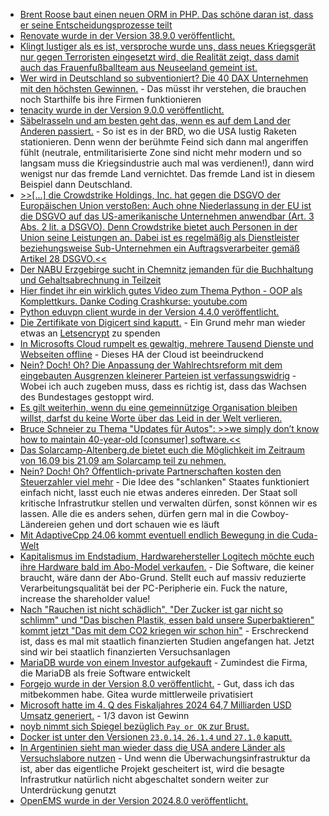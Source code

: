 * [Brent Roose baut einen neuen ORM in PHP. Das schöne daran ist, dass er seine Entscheidungsprozesse teilt](https://stitcher.io/blog/improved-lazy-loading)
* [Renovate wurde in der Version 38.9.0 veröffentlicht.](https://github.com/renovatebot/renovate/releases/tag/38.9.0)
* [Klingt lustiger als es ist, versproche wurde uns, dass neues Kriegsgerät nur gegen Terroristen eingesetzt wird, die Realität zeigt, dass damit auch das Frauenfußballteam aus Neuseeland gemeint ist.](https://blog.fefe.de/?ts=9858cc53)
* [Wer wird in Deutschland so subventioniert? Die 40 DAX Unternehmen mit den höchsten Gewinnen.](https://blog.fefe.de/?ts=985934b5) - Das müsst ihr verstehen, die brauchen noch Starthilfe bis ihre Firmen funktionieren
* [tenacity wurde in der Version 9.0.0 veröffentlicht.](https://github.com/jd/tenacity/releases/tag/9.0.0)
* [Säbelrasseln und am besten geht das, wenn es auf dem Land der Anderen passiert.](https://www.jungewelt.de/artikel/480554.us-raketen-in-deutschland-die-brd-macht-sich-zum-angriffsziel.html) - So ist es in der BRD, wo die USA lustig Raketen stationieren. Denn wenn der berühmte Feind sich dann mal angeriffen fühlt (neutrale, entmilitarisierte Zone sind nicht mehr modern und so langsam muss die Kriegsindustrie auch mal was verdienen!), dann wird wenigst nur das fremde Land vernichtet. Das fremde Land ist in diesem Beispiel dann Deutschland.
* [>>[...] die Crowdstrike Holdings, Inc. hat gegen die DSGVO der Europäischen Union verstoßen: Auch ohne Niederlassung in der EU ist die DSGVO auf das US-amerikanische Unternehmen anwendbar (Art. 3 Abs. 2 lit. a DSGVO). Denn Crowdstrike bietet auch Personen in der Union seine Leistungen an. Dabei ist es regelmäßig als Dienstleister beziehungsweise Sub-Unternehmen ein Auftragsverarbeiter gemäß Artikel 28 DSGVO.<<](https://netzpolitik.org/2024/es-gilt-die-datenschutzgrundverordnung-was-crowdstrike-und-microsoft-in-europa-droht/)
* [Der NABU Erzgebirge sucht in Chemnitz jemanden für die Buchhaltung und Gehaltsabrechnung in Teilzeit](https://sachsen.nabu.de/wirueberuns/stellenangebote/35202.html)
* [Hier findet ihr ein wirklich gutes Video zum Thema Python - OOP als Komplettkurs. Danke Coding Crashkurse: youtube.com](https://www.youtube.com/watch?v=tVNsC6tDJu8)
* [Python eduvpn client wurde in der Version 4.4.0 veröffentlicht.](https://github.com/eduvpn/python-eduvpn-client/releases/tag/4.4.0)
* [Die Zertifikate von Digicert sind kaputt.](https://blog.fefe.de/?ts=9857b530) - Ein Grund mehr man wieder etwas an [Letsencrypt](https://letsencrypt.org/) zu spenden
* [In Microsofts Cloud rumpelt es gewaltig, mehrere Tausend Dienste und Webseiten offline](https://blog.fefe.de/?ts=9857e3eb) - Dieses HA der Cloud ist beeindruckend
* [Nein? Doch! Oh? Die Anpassung der Wahlrechtsreform mit dem eingebauten Ausgrenzen kleinerer Parteien ist verfassungswidrig](https://blog.fefe.de/?ts=9857c66b) - Wobei ich auch zugeben muss, dass es richtig ist, dass das Wachsen des Bundestages gestoppt wird.
* [Es gilt weiterhin, wenn du eine gemeinnützige Organisation bleiben willst, darfst du keine Worte über das Leid in der Welt verlieren.](https://netzpolitik.org/2024/gemeinnuetziger-journalismus-die-letzte-gelegenheit-ist-jetzt/)
* [Bruce Schneier zu Thema "Updates für Autos": >>we simply don’t know how to maintain 40-year-old [consumer] software.<<](https://www.schneier.com/blog/archives/2024/07/providing-security-updates-to-automobile-software.html)
* [Das Solarcamp-Altenberg.de bietet euch die Möglichkeit im Zeitraum von 16.09 bis 21.09 am Solarcamp teil zu nehmen.](https://solarcamp-altenberg.de/)
* [Nein? Doch! Oh? Öffentlich-private Partnerschaften kosten den Steuerzahler viel mehr](https://www.jungewelt.de/artikel/480629.%C3%B6ffentlich-private-partnerschaft-kostet-berlin-mehrere-milliarden.html) - Die Idee des "schlanken" Staates funktioniert einfach nicht, lasst euch nie etwas anderes einreden. Der Staat soll kritische Infrastrutkur stellen und verwalten dürfen, sonst können wir es lassen. Alle die es anders sehen, dürfen gern mal in die Cowboy-Ländereien gehen und dort schauen wie es läuft
* [Mit AdaptiveCpp 24.06 kommt eventuell endlich Bewegung in die Cuda-Welt](https://www.phoronix.com/news/AdaptiveCpp-24.06-Released)
* [Kapitalismus im Endstadium, Hardwarehersteller Logitech möchte euch ihre Hardware bald im Abo-Model verkaufen.](https://blog.fefe.de/?ts=9854ab52) - Die Software, die keiner braucht, wäre dann der Abo-Grund. Stellt euch auf massiv reduzierte Verarbeitungsqualität bei der PC-Peripherie ein. Fuck the nature, increase the shareholder value!
* [Nach "Rauchen ist nicht schädlich", "Der Zucker ist gar nicht so schlimm" und "Das bischen Plastik, essen bald unsere Superbaktieren" kommt jetzt "Das mit dem CO2 kriegen wir schon hin"](https://blog.fefe.de/?ts=9854aa93) - Erschreckend ist, dass es mal mit staatlich finanzierten Studien angefangen hat. Jetzt sind wir bei staatlich finanzierten Versuchsanlagen
* [MariaDB wurde von einem Investor aufgekauft](https://www.borncity.com/blog/2024/08/01/investor-meridian-bidco-llc-kauft-mehrheit-an-mariadb-plc/) - Zumindest die Firma, die MariaDB als freie Software entwickelt
* [Forgejo wurde in der Version 8.0 veröffentlicht.](https://lwn.net/Articles/984116/) - Gut, dass ich das mitbekommen habe. Gitea wurde mittlerweile privatisiert
* [Microsoft hatte im 4. Q des Fiskaljahres 2024 64,7 Milliarden USD Umsatz generiert.](https://www.borncity.com/blog/2024/07/31/microsofts-gigantischer-647-milliarden-us-dollar-umsatz-im-4-q-des-fiskaljahres-2024/) - 1/3 davon ist Gewinn
* [noyb nimmt sich Spiegel bezüglich `Pay or OK` zur Brust.](https://noyb.eu/de/pay-or-ok-der-spiegel-noyb-sues-hamburg-dpa)
* [Docker ist unter den Versionen `23.0.14`, `26.1.4` und `27.1.0` kaputt.](https://www.docker.com/blog/docker-security-advisory-docker-engine-authz-plugin/)
* [In Argentinien sieht man wieder dass die USA andere Länder als Versuchslabore nutzen](https://blog.fefe.de/?ts=98551cb1) - Und wenn die Überwachungsinfrastruktur da ist, aber das eigentliche Projekt gescheitert ist, wird die besagte Infrastrutkur natürlich nicht abgeschaltet sondern weiter zur Unterdrückung genutzt
* [OpenEMS wurde in der Version 2024.8.0 veröffentlicht.](https://github.com/OpenEMS/openems/releases/tag/2024.8.0)
